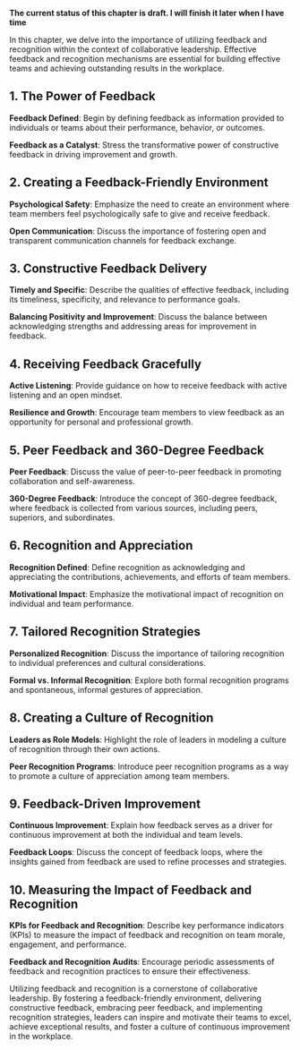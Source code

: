 **The current status of this chapter is draft. I will finish it later when I have time**

In this chapter, we delve into the importance of utilizing feedback and recognition within the context of collaborative leadership. Effective feedback and recognition mechanisms are essential for building effective teams and achieving outstanding results in the workplace.

**1. The Power of Feedback**
----------------------------

**Feedback Defined**: Begin by defining feedback as information provided to individuals or teams about their performance, behavior, or outcomes.

**Feedback as a Catalyst**: Stress the transformative power of constructive feedback in driving improvement and growth.

**2. Creating a Feedback-Friendly Environment**
-----------------------------------------------

**Psychological Safety**: Emphasize the need to create an environment where team members feel psychologically safe to give and receive feedback.

**Open Communication**: Discuss the importance of fostering open and transparent communication channels for feedback exchange.

**3. Constructive Feedback Delivery**
-------------------------------------

**Timely and Specific**: Describe the qualities of effective feedback, including its timeliness, specificity, and relevance to performance goals.

**Balancing Positivity and Improvement**: Discuss the balance between acknowledging strengths and addressing areas for improvement in feedback.

**4. Receiving Feedback Gracefully**
------------------------------------

**Active Listening**: Provide guidance on how to receive feedback with active listening and an open mindset.

**Resilience and Growth**: Encourage team members to view feedback as an opportunity for personal and professional growth.

**5. Peer Feedback and 360-Degree Feedback**
--------------------------------------------

**Peer Feedback**: Discuss the value of peer-to-peer feedback in promoting collaboration and self-awareness.

**360-Degree Feedback**: Introduce the concept of 360-degree feedback, where feedback is collected from various sources, including peers, superiors, and subordinates.

**6. Recognition and Appreciation**
-----------------------------------

**Recognition Defined**: Define recognition as acknowledging and appreciating the contributions, achievements, and efforts of team members.

**Motivational Impact**: Emphasize the motivational impact of recognition on individual and team performance.

**7. Tailored Recognition Strategies**
--------------------------------------

**Personalized Recognition**: Discuss the importance of tailoring recognition to individual preferences and cultural considerations.

**Formal vs. Informal Recognition**: Explore both formal recognition programs and spontaneous, informal gestures of appreciation.

**8. Creating a Culture of Recognition**
----------------------------------------

**Leaders as Role Models**: Highlight the role of leaders in modeling a culture of recognition through their own actions.

**Peer Recognition Programs**: Introduce peer recognition programs as a way to promote a culture of appreciation among team members.

**9. Feedback-Driven Improvement**
----------------------------------

**Continuous Improvement**: Explain how feedback serves as a driver for continuous improvement at both the individual and team levels.

**Feedback Loops**: Discuss the concept of feedback loops, where the insights gained from feedback are used to refine processes and strategies.

**10. Measuring the Impact of Feedback and Recognition**
--------------------------------------------------------

**KPIs for Feedback and Recognition**: Describe key performance indicators (KPIs) to measure the impact of feedback and recognition on team morale, engagement, and performance.

**Feedback and Recognition Audits**: Encourage periodic assessments of feedback and recognition practices to ensure their effectiveness.

Utilizing feedback and recognition is a cornerstone of collaborative leadership. By fostering a feedback-friendly environment, delivering constructive feedback, embracing peer feedback, and implementing recognition strategies, leaders can inspire and motivate their teams to excel, achieve exceptional results, and foster a culture of continuous improvement in the workplace.
